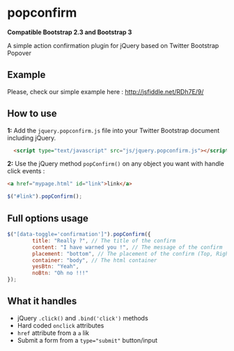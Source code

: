 popconfirm
==========

__Compatible Bootstrap 2.3 and Bootstrap 3__

A simple action confirmation plugin for jQuery based on Twitter Bootstrap Popover

## Example

Please, check our simple example here : http://jsfiddle.net/RDh7E/9/

## How to use

__1:__ Add the `jquery.popconfirm.js` file into your Twitter Bootstrap document including jQuery.

```html
  <script type="text/javascript" src="js/jquery.popconfirm.js"></script>
```

__2:__ Use the jQuery method `popConfirm()` on any object you want with handle click events :

```html
<a href="mypage.html" id="link">link</a>
```

```javascript
$("#link").popConfirm();
```

## Full options usage
```javascript
$("[data-toggle='confirmation']").popConfirm({
        title: "Really ?", // The title of the confirm
        content: "I have warned you !", // The message of the confirm
        placement: "bottom", // The placement of the confirm (Top, Right, Bottom, Left)
        container: "body", // The html container
        yesBtn: "Yeah",
        noBtn: "Oh no !!!"
});
```

## What it handles

* jQuery `.click()` and `.bind('click')` methods
* Hard coded `onclick` attributes
* `href` attribute from a `a` lik
* Submit a form from a `type="submit"` button/input
